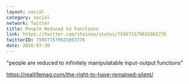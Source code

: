 ```yaml
---
layout: social
category: social
network: Twitter
title: People Reduced to Functions
link: https://twitter.com/steinea/status/759571579625803776
twitterID: 759571579625803776
date: 2016-07-30
---
```


"people are reduced to infinitely manipulatable input-output functions"

<https://reallifemag.com/the-right-to-have-remained-silent/>
